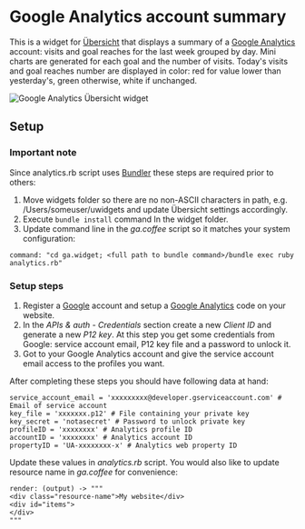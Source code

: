 # Google Analytics account summary

This is a widget for [Übersicht](http://tracesof.net/uebersicht) that displays a summary of a [Google Analytics](http://google.com/analytics) account: visits and goal reaches for the last week grouped by day. Mini charts are generated for each goal and the number of visits. Today's visits and goal reaches number are displayed in color: red for value lower than yesterday's, green otherwise, white if unchanged.

![Google Analytics Übersicht widget](screenshot1.png)


## Setup

### Important note

Since analytics.rb script uses [Bundler](http://bundler.io) these steps are required prior to others:

1. Move widgets folder so there are no non-ASCII characters in path, e.g. /Users/someuser/uwidgets and update Übersicht settings accordingly.
2. Execute `bundle install` command In the widget folder.
3. Update command line in the *ga.coffee* script so it matches your system configuration:

`command: "cd ga.widget; <full path to bundle command>/bundle exec ruby analytics.rb"`

### Setup steps

1. Register a [Google](http://google.com) account and setup a [Google Analytics](http://google.com/analytics) code on your website.
2. In the *APIs & auth - Credentials* section create a new *Client ID* and generate a new *P12 key*. At this step you get some credentials from Google: service account email, P12 key file and a password to unlock it.
3. Got to your Google Analytics account and give the service account email access to the profiles you want.

After completing these steps you should have following data at hand:

```
service_account_email = 'xxxxxxxxx@developer.gserviceaccount.com' # Email of service account
key_file = 'xxxxxxx.p12' # File containing your private key
key_secret = 'notasecret' # Password to unlock private key
profileID = 'xxxxxxxx' # Analytics profile ID
accountID = 'xxxxxxxx' # Analytics account ID
propertyID = 'UA-xxxxxxxx-x' # Analytics web property ID
```

Update these values in *analytics.rb* script. You would also like to update resource name in *ga.coffee* for convenience:

```
render: (output) -> """
<div class="resource-name">My website</div>
<div id="items">
</div>
"""
```
